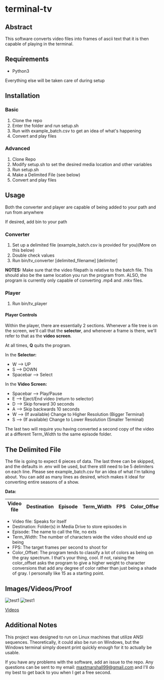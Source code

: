 # terminal-tv

## Abstract

This software converts video files into frames of ascii text that it is then capable of playing in the terminal.

## Requirements

- Python3

Everything else will be taken care of during setup

## Installation

### Basic

1. Clone the repo
2. Enter the folder and run setup.sh
3. Run with example_batch.csv to get an idea of what's happening
4. Convert and play files

### Advanced

1. Clone Repo
2. Modify setup.sh to set the desired media location and other variables
3. Run setup.sh
4. Make a Delimited File (see below)
5. Convert and play files

## Usage

Both the converter and player are capable of being added to your path and run from anywhere

If desired, add bin to your path

### Converter

1. Set up a delimited file (example_batch.csv is provided for you)(More on this below)
2. Double check values
3. Run bin/tv_converter \[delimited_filename\] \[delimiter\]

**NOTES:** Make sure that the video filepath is relative to the batch file. This should also be the same location you run the program from. ALSO, the program is currently only capable of converting .mp4 and .mkv files.

### Player

1. Run bin/tv_player

#### Player Controls

Within the player, there are essentially 2 sections. Whenever a file tree is on the screen, we'll call that the **selector**, and whenever a frame is there, we'll refer to that as the **video screen**.

At all times, **Q** quits the program.

In the **Selector:**

- W --> UP
- S --> DOWN
- Spacebar --> Select

In the **Video Screen:**

- Spacebar --> Play/Pause
- E --> Eject/End video (return to selector)
- D --> Skip forward 30 seconds
- A --> Skip backwards 10 seconds
- W --> (If available) Change to Higher Resolution (Bigger Terminal)
- S --> (If available) Change to Lower Resolution (Smaller Terminal)

The last two will require you having converted a second copy of the video at a different Term_Width to the same episode folder.

## The Delimited File

The file is going to expect 6 pieces of data. The last three can be skipped, and the defaults in .env will be used, but there still need to be 5 delimiters on each line. Please see example_batch.csv for an idea of what I'm talking about. You can add as many lines as desired, which makes it ideal for converting entire seasons of a show.

**Data:**

| Video file | Destination | Episode | Term_Width | FPS | Color_Offset |
| --- | --- | --- | --- | --- | --- |

- Video file: Speaks for itself
- Destination: Folder(s) in Media Drive to store episodes in
- Episode: The name to call the file, no exts
- Term_Width: The number of characters wide the video should end up being
- FPS: The target frames per second to shoot for
- Color_Offset: The program tends to classify a lot of colors as being on the gray spectrum. I that's your thing, cool. If not, raising the color_offset asks the program to give a higher weight to character conversions that add any degree of color rather than just being a shade of gray. I personally like 15 as a starting point.

## Images/Videos/Proof

![test1](https://jormungandr1105.github.io/assets/images/terminal_test1.png)
![test1](https://jormungandr1105.github.io/assets/images/terminal_test2.png)

[Videos](https://youtube.com/playlist?list=PLLkrk54i7avHiKDN3ENUukqMjOVQNE-ZC)

## Additional Notes

This project was designed to run on Linux machines that utilize ANSI sequences. Theoretically, it could also be run on Windows, but the Windows terminal simply doesnt print quickly enough for it to actually be usable.

If you have any problems with the software, add an issue to the repo. Any questions can be sent to my email: maxtmarshall99@gmail.com and I'll do my best to get back to you when I get a free second.
